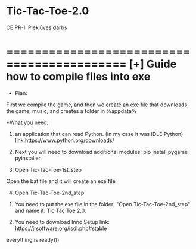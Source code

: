 # Tic-Tac-Toe-2.0
CE PR-II Piekļūves darbs

===========================================
 [+] Guide how to compile files into exe
===========================================

  * Plan:

First we compile the game, 
and then we create an exe file that downloads 
the game, music, and creates a folder in %appdata%


  *What you need:

1) an application that can read Python. 
(In my case it was IDLE Python)
link:https://www.python.org/downloads/

2) Next you will need to download additional modules:
 pip install pygame pyinstaller

3) Open Tic-Tac-Toe-1st_step

Open the bat file and it will create an exe file

4)  Open Tic-Tac-Toe-2nd_step

1. You need to put the exe file in the folder: 
"Open Tic-Tac-Toe-2nd_step" and name it: Tic Tac Toe 2.0.

2. You need to download Inno Setup
link: https://jrsoftware.org/isdl.php#stable




everything is ready)))


